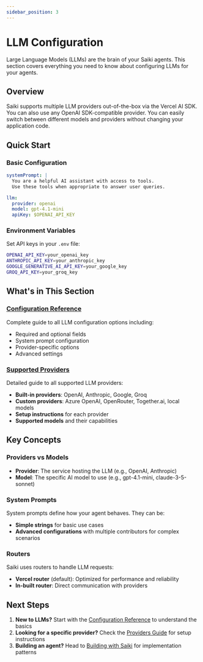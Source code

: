 ```yaml
---
sidebar_position: 3
---
```


# LLM Configuration

Large Language Models (LLMs) are the brain of your Saiki agents. This section covers everything you need to know about configuring LLMs for your agents.

## Overview

Saiki supports multiple LLM providers out-of-the-box via the Vercel AI SDK. You can also use any OpenAI SDK-compatible provider. You can easily switch between different models and providers without changing your application code.

## Quick Start

### Basic Configuration
```yaml
systemPrompt: |
  You are a helpful AI assistant with access to tools.
  Use these tools when appropriate to answer user queries.

llm:
  provider: openai
  model: gpt-4.1-mini
  apiKey: $OPENAI_API_KEY
```

### Environment Variables
Set API keys in your `.env` file:
```bash
OPENAI_API_KEY=your_openai_key
ANTHROPIC_API_KEY=your_anthropic_key
GOOGLE_GENERATIVE_AI_API_KEY=your_google_key
GROQ_API_KEY=your_groq_key
```

## What's in This Section

### [Configuration Reference](./configuration)
Complete guide to all LLM configuration options including:
- Required and optional fields
- System prompt configuration
- Provider-specific options
- Advanced settings

### [Supported Providers](./providers)
Detailed guide to all supported LLM providers:
- **Built-in providers**: OpenAI, Anthropic, Google, Groq
- **Custom providers**: Azure OpenAI, OpenRouter, Together.ai, local models
- **Setup instructions** for each provider
- **Supported models** and their capabilities

## Key Concepts

### Providers vs Models
- **Provider**: The service hosting the LLM (e.g., OpenAI, Anthropic)
- **Model**: The specific AI model to use (e.g., gpt-4.1-mini, claude-3-5-sonnet)

### System Prompts
System prompts define how your agent behaves. They can be:
- **Simple strings** for basic use cases
- **Advanced configurations** with multiple contributors for complex scenarios

### Routers
Saiki uses routers to handle LLM requests:
- **Vercel router** (default): Optimized for performance and reliability
- **In-built router**: Direct communication with providers

## Next Steps

1. **New to LLMs?** Start with the [Configuration Reference](./configuration) to understand the basics
2. **Looking for a specific provider?** Check the [Providers Guide](./providers) for setup instructions
3. **Building an agent?** Head to [Building with Saiki](../../../tutorials/index.md) for implementation patterns 
